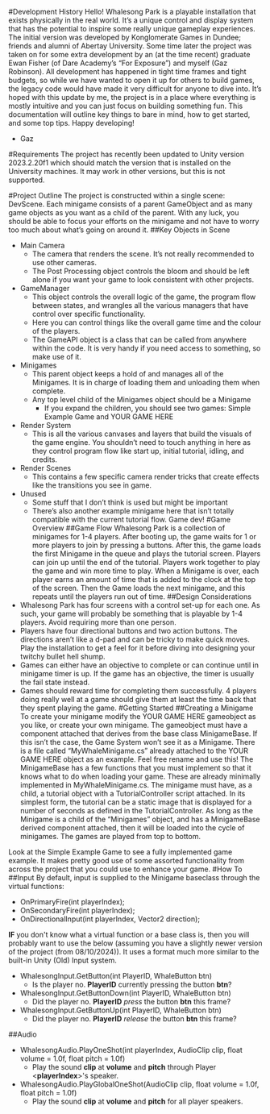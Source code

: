 #Development History
Hello!
Whalesong Park is a playable installation that exists physically in the real world. It’s a unique control and display system that has the potential to inspire some really unique gameplay experiences.
The initial version was developed by Konglomerate Games in Dundee; friends and alumni of Abertay University.
Some time later the project was taken on for some extra development by an (at the time recent) graduate Ewan Fisher (of Dare Academy’s “For Exposure”) and myself (Gaz Robinson).
All development has happened in tight time frames and tight budgets, so while we have wanted to open it up for others to build games, the legacy code would have made it very difficult for anyone to dive into.
It’s hoped with this update by me, the project is in a place where everything is mostly intuitive and you can just focus on building something fun.
This documentation will outline key things to bare in mind, how to get started, and some top tips.
Happy developing!
-	Gaz

#Requirements
The project has recently been updated to Unity version 2023.2.20f1 which should match the version that is installed on the University machines. It may work in other versions, but this is not supported.

#Project Outline
The project is constructed within a single scene: DevScene.
Each minigame consists of a parent GameObject and as many game objects as you want as a child of the parent. With any luck, you should be able to focus your efforts on the minigame and not have to worry too much about what’s going on around it.
##Key Objects in Scene
-	Main Camera
	-	The camera that renders the scene. It’s not really recommended to use other cameras.
	-	The Post Processing object controls the bloom and should be left alone if you want your game to look consistent with other projects.
-	GameManager
	-	This object controls the overall logic of the game, the program flow between states, and wrangles all the various managers that have control over specific functionality.
	-	Here you can control things like the overall game time and the colour of the players.
	-	The GameAPI object is a class that can be called from anywhere within the code. It is very handy if you need access to something, so make use of it.
-	Minigames
	-	This parent object keeps a hold of and manages all of the Minigames. It is in charge of loading them and unloading them when complete.
	-	Any top level child of the Minigames object should be a Minigame
		-	If you expand the children, you should see two games: Simple Example Game and YOUR GAME HERE
-	Render System 
	-	This is all the various canvases and layers that build the visuals of the game engine. You shouldn’t need to touch anything in here as they control program flow like start up, initial tutorial, idling, and credits.
-	Render Scenes
	-	This contains a few specific camera render tricks that create effects like the transitions you see in game.
-	Unused
	-	Some stuff that I don’t think is used but might be important
	-	There’s also another example minigame here that isn’t totally compatible with the current tutorial flow. Game dev!
#Game Overview
##Game Flow
Whalesong Park is a collection of minigames for 1-4 players.
After booting up, the game waits for 1 or more players to join by pressing a buttons. After this, the game loads the first Minigame in the queue and plays the tutorial screen. Players can join up until the end of the tutorial.
Players work together to play the game and win more time to play.
When a Minigame is over, each player earns an amount of time that is added to the clock at the top of the screen.
Then the Game loads the next minigame, and this repeats until the players run out of time.
##Design Considerations
-	Whalesong Park has four screens with a control set-up for each one. As such, your game will probably be something that is playable by 1-4 players. Avoid requiring more than one person.
-	Players have four directional buttons and two action buttons. The directions aren’t like a d-pad and can be tricky to make quick moves. Play the installation to get a feel for it before diving into designing your twitchy bullet hell shump.
-	Games can either have an objective to complete or can continue until in minigame timer is up. If the game has an objective, the timer is usually the fail state instead.
-	Games should reward time for completing them successfully. 4 players doing really well at a game should give them at least the time back that they spent playing the game.
#Getting Started
##Creating a Minigame
To create your minigame modify the YOUR GAME HERE gameobject as you like, or create your own minigame.
The gameobject must have a component attached that derives from the base class MinigameBase. If this isn’t the case, the Game System won’t see it as a Minigame. There is a file called “MyWhaleMinigame.cs” already attached to the YOUR GAME HERE object as an example. Feel free rename and use this!
The MinigameBase has a few functions that you must implement so that it knows what to do when loading your game. These are already minimally implemented in MyWhaleMinigame.cs.
The minigame must have, as a child, a tutorial object with a TutorialController script attached. In its simplest form, the tutorial can be a static image that is displayed for a number of seconds as defined in the TutorialController.
As long as the Minigame is a child of the “Minigames” object, and has a MinigameBase derived component attached, then it will be loaded into the cycle of minigames. The games are played from top to bottom.

Look at the Simple Example Game to see a fully implemented game example. It makes pretty good use of some assorted functionality from across the project that you could use to enhance your game.
#How To
##Input
By default, input is supplied to the Minigame baseclass through the virtual functions:
- OnPrimaryFire(int playerIndex);
- OnSecondaryFire(int playerIndex);
- OnDirectionalInput(int playerIndex, Vector2 direction);

**IF** you don't know what a virtual function or a base class is, then you will probably want to use the below (assuming you have a slightly newer version of the project (from 08/10/2024)). It uses a format much more similar to the built-in Unity (Old) Input system.

- WhalesongInput.GetButton(int PlayerID, WhaleButton btn)
	- Is the player no. **PlayerID** currently pressing the button **btn**?
- WhalesongInput.GetButtonDown(int PlayerID, WhaleButton btn)
	- Did the player no. **PlayerID** *press* the button **btn** this frame?
- WhalesongInput.GetButtonUp(int PlayerID, WhaleButton btn)
	- Did the player no. **PlayerID** *release* the button **btn** this frame?

##Audio
- WhalesongAudio.PlayOneShot(int playerIndex, AudioClip clip, float volume = 1.0f, float pitch = 1.0f)
	- Play the sound **clip** at **volume** and **pitch** through Player <**playerIndex**>'s speaker.
- WhalesongAudio.PlayGlobalOneShot(AudioClip clip, float volume = 1.0f, float pitch = 1.0f)
	- Play the sound **clip** at **volume** and **pitch** for all player speakers.